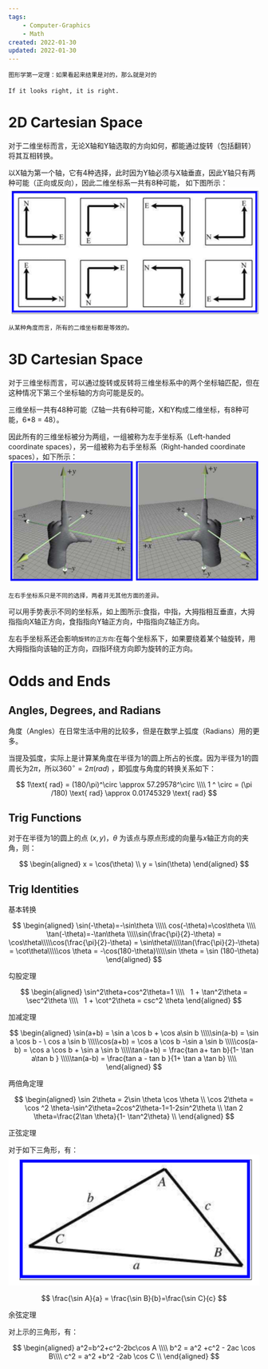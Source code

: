 ```yaml
---
tags:
    - Computer-Graphics
    - Math
created: 2022-01-30
updated: 2022-01-30
---
```


```ad-note
图形学第一定理：如果看起来结果是对的，那么就是对的

If it looks right, it is right.
```

# 2D Cartesian Space

对于二维坐标而言，无论X轴和Y轴选取的方向如何，都能通过旋转（包括翻转）将其互相转换。

以X轴为第一个轴，它有4种选择，此时因为Y轴必须与X轴垂直，因此Y轴只有两种可能（正向或反向），因此二维坐标系一共有8种可能， 如下图所示：
![|500](assets/Ch%2001%20Cartesian%20Coordinate%20Systems/Untitled.png)

```ad-note
从某种角度而言，所有的二维坐标都是等效的。
```


# 3D Cartesian Space

对于三维坐标而言，可以通过旋转或反转将三维坐标系中的两个坐标轴匹配，但在这种情况下第三个坐标轴的方向可能是反的。

三维坐标一共有48种可能（Z轴一共有6种可能，X和Y构成二维坐标，有8种可能，6*8 = 48）。

因此所有的三维坐标被分为两组，一组被称为左手坐标系（Left-handed coordinate spaces），另一组被称为右手坐标系（Right-handed coordinate spaces），如下所示：
![|500](assets/Ch%2001%20Cartesian%20Coordinate%20Systems/Untitled%201.png)

```ad-note
左右手坐标系只是不同的选择，两者并无其他方面的差异。
```

可以用手势表示不同的坐标系，如上图所示:食指，中指，大拇指相互垂直，大拇指指向X轴正方向，食指指向Y轴正方向，中指指向Z轴正方向。

左右手坐标系还会影响`旋转的正方向`:在每个坐标系下，如果要绕着某个轴旋转，用大拇指指向该轴的正方向，四指环绕方向即为旋转的正方向。

# Odds and Ends

## Angles, Degrees, and Radians

角度（Angles）在日常生活中用的比较多，但是在数学上弧度（Radians）用的更多。

当提及弧度，实际上是计算某角度在半径为1的圆上所占的长度。因为半径为1的圆周长为$2\pi$，所以$360^\circ = 2\pi (rad)$ ，即弧度与角度的转换关系如下：

$$ 1\text{ rad} = (180/\pi)^\circ \approx 57.29578^\circ \\\\ 1 ^ \circ = (\pi /180) \text{ rad} \approx 0.01745329 \text{ rad} $$

## Trig Functions

对于在半径为1的圆上的点 $(x,y)$，$\theta$ 为该点与原点形成的向量与$x$轴正方向的夹角，则：

$$
\begin{aligned}
x = \cos(\theta) \\
y = \sin(\theta)
\end{aligned}
$$

## Trig Identities

基本转换

$$
\begin{aligned}
\sin(-\theta)=-\sin\theta \\\\\ cos(-\theta)=\cos\theta \\\\ \tan(-\theta)=-\tan\theta \\\\\sin(\frac{\pi}{2}-\theta) = \cos\theta\\\\\cos(\frac{\pi}{2}-\theta) = \sin\theta\\\\\tan(\frac{\pi}{2}-\theta) = \cot\theta\\\\\cos \theta = -\cos(180-\theta)\\\\\sin \theta = \sin (180-\theta)
\end{aligned}
$$

勾股定理

$$
\begin{aligned}
\sin^2\theta+cos^2\theta=1 \\\\   1 + \tan^2\theta = \sec^2\theta \\\\   1 + \cot^2\theta = csc^2 \theta
\end{aligned}
$$

加减定理

$$
\begin{aligned}
\sin(a+b) = \sin a \cos b + \cos a\sin b \\\\\sin(a-b) = \sin a \cos b - \ cos a \sin b \\\\\cos(a+b) = \cos a \cos b -\sin a \sin b \\\\\cos(a-b) = \cos a \cos b + \sin a \sin b \\\\\tan(a+b) = \frac{tan a+ tan b}{1- \tan a\tan b } \\\\\tan(a-b) = \frac{tan a - tan b }{1+ \tan a \tan b} \\\\
\end{aligned}
$$

两倍角定理

$$
\begin{aligned}
\sin 2\theta = 2\sin \theta \cos \theta \\
\cos 2\theta = \cos ^2 \theta-\sin^2\theta=2cos^2\theta-1=1-2sin^2\theta \\
\tan 2 \theta=\frac{2\tan \theta}{1- \tan^2\theta} \\
\end{aligned}
$$

正弦定理

对于如下三角形，有：
![](assets/Ch%2001%20Cartesian%20Coordinate%20Systems/Untitled%202.png)

$$
\frac{\sin A}{a} = \frac{\sin B}{b}=\frac{\sin C}{c}
$$

余弦定理

对上示的三角形，有：

$$
\begin{aligned}
a^2=b^2+c^2-2bc\cos A \\\\
b^2 = a^2 +c^2 - 2ac \cos B\\\\
c^2 = a^2 +b^2 -2ab \cos C \\
\end{aligned}
$$